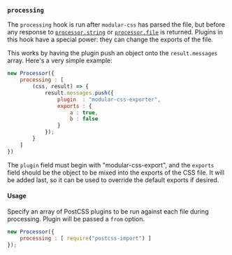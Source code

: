 ### `processing`

The `processing` hook is run after `modular-css` has parsed the file, but before any response to [`processor.string`](#proccesorstringname-css) or [`processor.file`](#processorfilepath) is returned. Plugins in this hook have a special power: they can change the exports of the file.

This works by having the plugin push an object onto the `result.messages` array. Here's a very simple example:

```javascript
new Processor({
    processing : [
        (css, result) => {
            result.messages.push({
                plugin  : "modular-css-exporter",
                exports : {
                    a : true,
                    b : false
                }
            });
        }
    ]
})
```

The `plugin` field must begin with "modular-css-export", and the `exports` field should be the object to be mixed into the exports of the CSS file. It will be added last, so it can be used to override the default exports if desired.

#### Usage

Specify an array of PostCSS plugins to be run against each file during processing. Plugin will be passed a `from` option.

```javascript
new Processor({
    processing : [ require("postcss-import") ]
});
```

